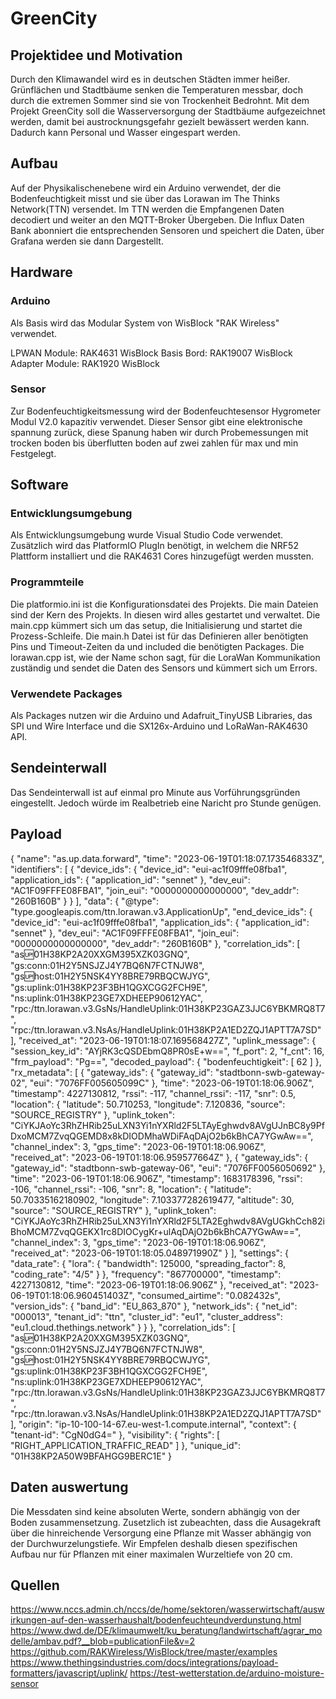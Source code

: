 # GreenCity


## Projektidee und Motivation
Durch den Klimawandel wird es in deutschen Städten immer heißer. Grünflächen und Stadtbäume senken die Temperaturen messbar, doch durch die extremen Sommer sind sie von Trockenheit Bedrohnt. Mit dem Projekt GreenCity soll die Wasserversorgung der Stadtbäume aufgezeichnet werden, damit bei austrocknungsgefahr gezielt  bewässert werden kann. Dadurch kann Personal und Wasser eingespart werden.


## Aufbau
Auf der Physikalischenebene wird ein Arduino verwendet, der die Bodenfeuchtigkeit misst und sie über das Lorawan im The Thinks Network(TTN) versendet. Im TTN werden die Empfangenen Daten decodiert und weiter an den MQTT-Broker Übergeben. Die Influx Daten Bank abonniert die entsprechenden Sensoren und speichert die Daten, über Grafana werden sie dann Dargestellt.


## Hardware 

### Arduino 
Als Basis wird das Modular System von WisBlock "RAK Wireless" verwendet.

LPWAN Module:     RAK4631 WisBlock
Basis Bord:       RAK19007 WisBlock  
Adapter Module:   RAK1920 WisBlock 

### Sensor 
Zur Bodenfeuchtigkeitsmessung wird der Bodenfeuchtesensor Hygrometer Modul V2.0 kapazitiv verwendet. Dieser Sensor gibt eine elektronische spannung zurück, diese Spanung haben wir durch Probemessungen mit trocken boden bis überflutten boden auf zwei zahlen für max und min Festgelegt.


## Software 

### Entwicklungsumgebung
Als Entwicklungsumgebung wurde Visual Studio Code verwendet. Zusätzlich wird das PlatformIO PlugIn benötigt, in welchem die NRF52 Plattform installiert und die RAK4631 Cores hinzugefügt werden mussten. 

### Programmteile
Die platformio.ini ist die Konfigurationsdatei des Projekts. 
Die main Dateien sind der Kern des Projekts. In diesen wird alles gestartet und verwaltet. 
Die main.cpp kümmert sich um das setup, die Initialisierung und startet die Prozess-Schleife. Die main.h Datei ist für das Definieren aller benötigten Pins und Timeout-Zeiten da und included die benötigten Packages. 
Die lorawan.cpp ist, wie der Name schon sagt, für die LoraWan Kommunikation zuständig und sendet die Daten des Sensors und kümmert sich um Errors. 

### Verwendete Packages
Als Packages nutzen wir die Arduino und Adafruit_TinyUSB Libraries, das SPI und Wire Interface und die SX126x-Arduino und LoRaWan-RAK4630 API. 


## Sendeinterwall 
Das Sendeinterwall ist auf einmal pro Minute aus Vorführungsgründen eingestellt. Jedoch würde im Realbetrieb eine Naricht pro Stunde genügen.

## Payload

{
  "name": "as.up.data.forward",
  "time": "2023-06-19T01:18:07.173546833Z",
  "identifiers": [
    {
      "device_ids": {
        "device_id": "eui-ac1f09fffe08fba1",
        "application_ids": {
          "application_id": "sennet"
        },
        "dev_eui": "AC1F09FFFE08FBA1",
        "join_eui": "0000000000000000",
        "dev_addr": "260B160B"
      }
    }
  ],
  "data": {
    "@type": "type.googleapis.com/ttn.lorawan.v3.ApplicationUp",
    "end_device_ids": {
      "device_id": "eui-ac1f09fffe08fba1",
      "application_ids": {
        "application_id": "sennet"
      },
      "dev_eui": "AC1F09FFFE08FBA1",
      "join_eui": "0000000000000000",
      "dev_addr": "260B160B"
    },
    "correlation_ids": [
      "as:up:01H38KP2A20XXGM395XZK03GNQ",
      "gs:conn:01H2Y5NSJZJ4Y7BQ6N7FCTNJW8",
      "gs:up:host:01H2Y5NSK4YY8BRE79RBQCWJYG",
      "gs:uplink:01H38KP23F3BH1QGXCGG2FCH9E",
      "ns:uplink:01H38KP23GE7XDHEEP90612YAC",
      "rpc:/ttn.lorawan.v3.GsNs/HandleUplink:01H38KP23GAZ3JJC6YBKMRQ8T7",
      "rpc:/ttn.lorawan.v3.NsAs/HandleUplink:01H38KP2A1ED2ZQJ1APTT7A7SD"
    ],
    "received_at": "2023-06-19T01:18:07.169568427Z",
    "uplink_message": {
      "session_key_id": "AYjRK3cQSDEbmQ8PR0sE+w==",
      "f_port": 2,
      "f_cnt": 16,
      "frm_payload": "Pg==",
      "decoded_payload": {
        "bodenfeuchtigkeit": [
          62
        ]
      },
      "rx_metadata": [
        {
          "gateway_ids": {
            "gateway_id": "stadtbonn-swb-gateway-02",
            "eui": "7076FF005605099C"
          },
          "time": "2023-06-19T01:18:06.906Z",
          "timestamp": 4227130812,
          "rssi": -117,
          "channel_rssi": -117,
          "snr": 0.5,
          "location": {
            "latitude": 50.710253,
            "longitude": 7.120836,
            "source": "SOURCE_REGISTRY"
          },
          "uplink_token": "CiYKJAoYc3RhZHRib25uLXN3Yi1nYXRld2F5LTAyEghwdv8AVgUJnBC8y9PfDxoMCM7ZvqQGEMD8x8kDIODMhaWDiFAqDAjO2b6kBhCA7YGwAw==",
          "channel_index": 3,
          "gps_time": "2023-06-19T01:18:06.906Z",
          "received_at": "2023-06-19T01:18:06.959577664Z"
        },
        {
          "gateway_ids": {
            "gateway_id": "stadtbonn-swb-gateway-06",
            "eui": "7076FF0056050692"
          },
          "time": "2023-06-19T01:18:06.906Z",
          "timestamp": 1683178396,
          "rssi": -106,
          "channel_rssi": -106,
          "snr": 8,
          "location": {
            "latitude": 50.70335162180902,
            "longitude": 7.103377282619477,
            "altitude": 30,
            "source": "SOURCE_REGISTRY"
          },
          "uplink_token": "CiYKJAoYc3RhZHRib25uLXN3Yi1nYXRld2F5LTA2Eghwdv8AVgUGkhCch82iBhoMCM7ZvqQGEKX1rc8DIOCygKr+ulAqDAjO2b6kBhCA7YGwAw==",
          "channel_index": 3,
          "gps_time": "2023-06-19T01:18:06.906Z",
          "received_at": "2023-06-19T01:18:05.048971990Z"
        }
      ],
      "settings": {
        "data_rate": {
          "lora": {
            "bandwidth": 125000,
            "spreading_factor": 8,
            "coding_rate": "4/5"
          }
        },
        "frequency": "867700000",
        "timestamp": 4227130812,
        "time": "2023-06-19T01:18:06.906Z"
      },
      "received_at": "2023-06-19T01:18:06.960451403Z",
      "consumed_airtime": "0.082432s",
      "version_ids": {
        "band_id": "EU_863_870"
      },
      "network_ids": {
        "net_id": "000013",
        "tenant_id": "ttn",
        "cluster_id": "eu1",
        "cluster_address": "eu1.cloud.thethings.network"
      }
    }
  },
  "correlation_ids": [
    "as:up:01H38KP2A20XXGM395XZK03GNQ",
    "gs:conn:01H2Y5NSJZJ4Y7BQ6N7FCTNJW8",
    "gs:up:host:01H2Y5NSK4YY8BRE79RBQCWJYG",
    "gs:uplink:01H38KP23F3BH1QGXCGG2FCH9E",
    "ns:uplink:01H38KP23GE7XDHEEP90612YAC",
    "rpc:/ttn.lorawan.v3.GsNs/HandleUplink:01H38KP23GAZ3JJC6YBKMRQ8T7",
    "rpc:/ttn.lorawan.v3.NsAs/HandleUplink:01H38KP2A1ED2ZQJ1APTT7A7SD"
  ],
  "origin": "ip-10-100-14-67.eu-west-1.compute.internal",
  "context": {
    "tenant-id": "CgN0dG4="
  },
  "visibility": {
    "rights": [
      "RIGHT_APPLICATION_TRAFFIC_READ"
    ]
  },
  "unique_id": "01H38KP2A50W9BFAHGG9BERC1E"
}

## Daten auswertung 
Die Messdaten sind keine absoluten Werte, sondern abhängig von der Boden zusammensetzung. Zusetzlich ist zubeachten, dass die Ausagekraft über die hinreichende Versorgung eine Pflanze mit Wasser abhängig 
von der Durchwurzelungstiefe. Wir Empfelen deshalb diesen spezifischen Aufbau nur für Pflanzen mit einer maximalen Wurzeltiefe von 20 cm.


## Quellen
https://www.nccs.admin.ch/nccs/de/home/sektoren/wasserwirtschaft/auswirkungen-auf-den-wasserhaushalt/bodenfeuchteundverdunstung.html
https://www.dwd.de/DE/klimaumwelt/ku_beratung/landwirtschaft/agrar_modelle/ambav.pdf?__blob=publicationFile&v=2
https://github.com/RAKWireless/WisBlock/tree/master/examples
https://www.thethingsindustries.com/docs/integrations/payload-formatters/javascript/uplink/
https://test-wetterstation.de/arduino-moisture-sensor

